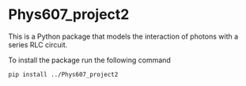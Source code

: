 # Phys607_project2

This is a Python package that models 
the interaction of photons with a 
series RLC circuit. 

To install the package run the following command

`pip install ../Phys607_project2`
